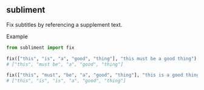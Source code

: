 ## subliment

Fix subtitles by referencing a supplement text.

Example

```python
from subliment import fix

fix(["this", "is", "a", "good", "thing"], "this must be a good thing")
# ["this", "must be", "a", "good", "thing"]

fix(["this", "must", "be", "a", "good", "thing"], "this is a good thing")
# ["this", "is", "is", "a", "good", "thing"]
```
